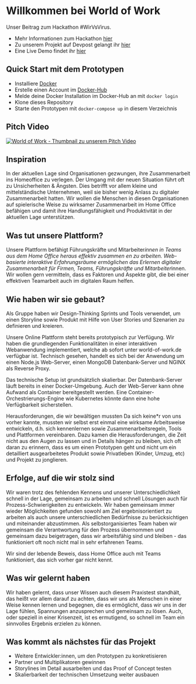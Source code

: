 # Willkommen bei World of Work
Unser Beitrag zum Hackathon #WirVsVirus. 
- Mehr Informationen zum Hackathon [hier](https://wirvsvirushackathon.org) 
- Zu unserem Projekt auf Devpost gelangt ihr [hier](https://devpost.com/software/1_26_b_homeoffice_remoteteamarbeit)
- Eine Live Demo findet ihr [hier](https://www.world-of-work.de)

## Quick Start mit dem Prototypen
- Installiere [Docker](https://docs.docker.com/install/) 
- Erstelle einen Account im [Docker-Hub](https://hub.docker.com)
- Melde deine Docker Installation im Docker-Hub an mit `docker login`
- Klone dieses Repository
- Starte den Prototypen  mit `docker-compose up` in diesem Verzeichnis

## Pitch Video
[![World of Work - Thumbnail zu unserem Pitch Video](https://img.youtube.com/vi/L4Fc87VLV0c/0.jpg)](https://www.youtube.com/watch?v=L4Fc87VLV0c)

## Inspiration
In der aktuellen Lage sind Organisationen gezwungen, ihre Zusammenarbeit ins Homeoffice zu verlegen. Der Umgang mit der neuen Situation führt oft zu Unsicherheiten & Ängsten. Dies betrifft vor allem kleine und mittelständische Unternehmen, weil sie bisher wenig Anlass zu digitaler Zusammenarbeit hatten. Wir wollen die Menschen in diesen Organisationen auf spielerische Weise zu wirksamer Zusammenarbeit im Home Office befähigen und damit ihre Handlungsfähigkeit und Produktivität in der aktuellen Lage unterstützen.

## Was tut unsere Plattform?
Unsere Plattform befähigt Führungskräfte und Mitarbeiter*innen in Teams aus dem Home Office heraus effektiv zusammen en zu arbeiten. Web-basierte interaktive Erfahrungsräume ermöglichen das Erlernen digitaler Zusammenarbeit für Firmen, Teams, Führungskräfte und Mitarbeiter*innen. Wir wollen gern vermitteln, dass es Faktoren und Aspekte gibt, die bei einer effektiven Teamarbeit auch im digitalen Raum helfen.

## Wie haben wir sie gebaut?
Als Gruppe haben wir Design-Thinking Sprints und Tools verwendet, um einen Storyline sowie Produkt mit Hilfe von User Stories und Szenarien zu definieren und kreieren.

Unsere Online Plattform steht bereits prototypisch zur Verfügung. Wir haben die grundlegenden Funktionalitäten in einer interaktiven Webanwendung implementiert, welche ab sofort unter world-of-work.de verfügbar ist. Technisch gesehen, handelt es sich bei der Anwendung um einen Node.js Web-Server, einen MongoDB Datenbank-Server und NGINX als Reverse Proxy.

Das technische Setup ist grundsätzlich skalierbar. Der Datenbank-Server läuft bereits in einer Docker-Umgebung. Auch der Web-Server kann ohne Aufwand als Container bereitgestellt werden. Eine Container-Orchestrierungs-Engine wie Kubernetes könnte dann eine hohe Verfügbarkeit sicherstellen.

Herausforderungen, die wir bewältigen mussten
Da sich keine*r von uns vorher kannte, mussten wir selbst erst einmal eine wirksame Arbeitsweise entwickeln, d.h. sich kennenlernen sowie Zusammenarbeitsregeln, Tools und Plattformen vereinbaren. Dazu kamen die Herausforderungen, die Zeit nicht aus den Augen zu lassen und in Details hängen zu bleiben, sich oft daran zu erinnern, dass es um einen Prototypen geht und nicht um ein detailliert ausgearbeitetes Produkt sowie Privatleben (Kinder, Umzug, etc) und Projekt zu jonglieren.

## Erfolge, auf die wir stolz sind
Wir waren trotz des fehlenden Kennens und unserer Unterschiedlichkeit schnell in der Lage, gemeinsam zu arbeiten und schnell Lösungen auch für Prozess-Schwierigkeiten zu entwickeln. Wir haben gemeinsam immer wieder Möglichkeiten gefunden sowohl am Ziel ergebnisorientiert zu arbeiten als auch unsere unterschiedlichen Bedürfnisse zu berücksichtigen und miteinander abzustimmen. Als selbstorganisiertes Team haben wir gemeinsam die Verantwortung für den Prozess übernommen und gemeinsam dazu beigetragen, dass wir arbeitsfähig sind und bleiben - das funktioniert oft noch nicht mal in sehr erfahrenen Teams.

Wir sind der lebende Beweis, dass Home Office auch mit Teams funktioniert, das sich vorher gar nicht kennt.

## Was wir gelernt haben
Wir haben gelernt, dass unser Wissen auch diesem Praxistest standhält, das heißt vor allem darauf zu achten, dass wir uns als Menschen in einer Weise kennen lernen und begegnen, die es ermöglicht, dass wir uns in der Lage fühlen, Spannungen anzusprechen und gemeinsam zu lösen. Auch, oder speziell in einer Krisenzeit, ist es ermutigend, so schnell im Team ein sinnvolles Ergebnis erzielen zu können.

## Was kommt als nächstes für das Projekt
- Weitere Entwickler:innen, um den Prototypen zu konkretisieren
- Partner und Multiplikatoren gewinnen
- Storylines im Detail ausarbeiten und das Proof of Concept testen
- Skalierbarkeit der technischen Umsetzung weiter ausbauen
